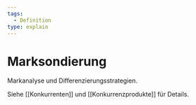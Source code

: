 ```yaml
---
tags:
  - Definition
type: explain
---
```

# Marksondierung

Markanalyse und Differenzierungsstrategien.

Siehe [[Konkurrenten]] und [[Konkurrenzprodukte]] für Details.
